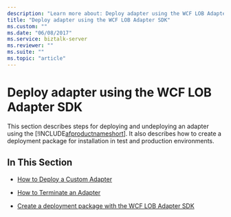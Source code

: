 ```yaml
---
description: "Learn more about: Deploy adapter using the WCF LOB Adapter SDK"
title: "Deploy adapter using the WCF LOB Adapter SDK"
ms.custom: ""
ms.date: "06/08/2017"
ms.service: biztalk-server
ms.reviewer: ""
ms.suite: ""
ms.topic: "article"
---
```

# Deploy adapter using the WCF LOB Adapter SDK
This section describes steps for deploying and undeploying an adapter using the [!INCLUDE[afproductnameshort](../../includes/afproductnameshort-md.md)]. It also describes how to create a deployment package for installation in test and production environments.  
  
## In This Section  
  
-   [How to Deploy a Custom Adapter](../../core/how-to-deploy-a-custom-adapter.md)  
  
-   [How to Terminate an Adapter](../../core/how-to-terminate-an-adapter.md)  
  
-   [Create a deployment package with the WCF LOB Adapter SDK](../../adapters-and-accelerators/wcf-lob-adapter-sdk/create-a-deployment-package-with-the-wcf-lob-adapter-sdk.md)
